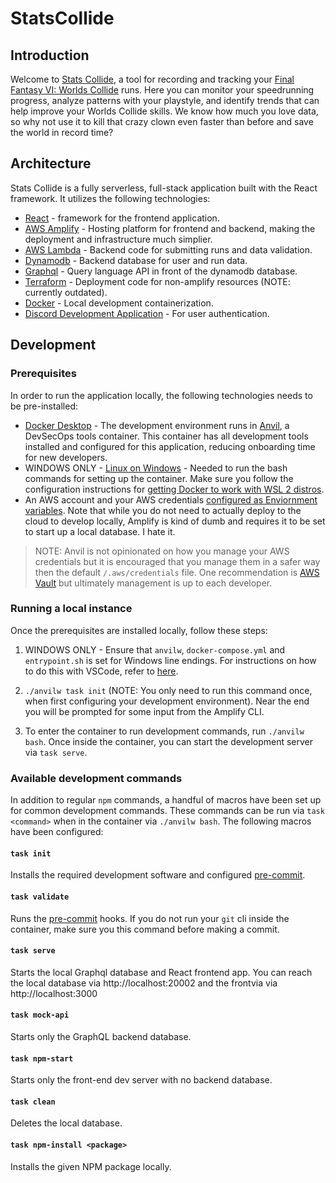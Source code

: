 # StatsCollide

## Introduction

Welcome to [Stats Collide](https://statscollide.com/), a tool for recording and tracking your [Final Fantasy VI: Worlds Collide](https://ff6wc.com/) runs. Here you can monitor your speedrunning progress, analyze patterns with your playstyle, and identify trends that can help improve your Worlds Collide skills. We know how much you love data, so why not use it to kill that crazy clown even faster than before and save the world in record time?

## Architecture

Stats Collide is a fully serverless, full-stack application built with the React framework. It utilizes the following technologies:

- [React](https://reactjs.org/) - framework for the frontend application.
- [AWS Amplify](https://aws.amazon.com/amplify/) - Hosting platform for frontend and backend, making the deployment and infrastructure much simplier.
- [AWS Lambda](https://aws.amazon.com/lambda/) - Backend code for submitting runs and data validation.
- [Dynamodb](https://aws.amazon.com/dynamodb/) - Backend database for user and run data.
- [Graphql](https://aws.amazon.com/graphql/) - Query language API in front of the dynamodb database.
- [Terraform](https://www.terraform.io/) - Deployment code for non-amplify resources (NOTE: currently outdated).
- [Docker](https://www.docker.com/) - Local development containerization.
- [Discord Development Application](https://discord.com/developers/docs/intro) - For user authentication.

## Development

### Prerequisites

In order to run the application locally, the following technologies needs to be pre-installed:

- [Docker Desktop](https://www.docker.com/products/docker-desktop/) - The development environment runs in [Anvil](https://github.com/saic-oss/anvil), a DevSecOps tools container. This container has all development tools installed and configured for this application, reducing onboarding time for new developers.
- WINDOWS ONLY - [Linux on Windows](https://docs.microsoft.com/en-us/windows/wsl/install) - Needed to run the bash commands for setting up the container. Make sure you follow the configuration instructions for [getting Docker to work with WSL 2 distros](https://docs.docker.com/desktop/windows/wsl/).
- An AWS account and your AWS credentials [configured as Enviornment variables](https://docs.aws.amazon.com/cli/latest/userguide/cli-configure-envvars.html). Note that while you do not need to actually deploy to the cloud to develop locally, Amplify is kind of dumb and requires it to be set to start up a local database. I hate it.

> NOTE: Anvil is not opinionated on how you manage your AWS credentials but it is encouraged that you manage them in a safer way then the default `/.aws/credentials` file. One recommendation is [AWS Vault](https://github.com/99designs/aws-vault) but ultimately management is up to each developer.

### Running a local instance

Once the prerequisites are installed locally, follow these steps:

1. WINDOWS ONLY - Ensure that `anvilw`, `docker-compose.yml` and `entrypoint.sh` is set for Windows line endings. For instructions on how to do this with VSCode, refer to [here](https://ztirom.at/2016/01/resolving-binbashm-bad-interpreter-when-writing-a-shellscript-on-windows-with-vs-code-and-run-it-on-linux/).
1. `./anvilw task init` (NOTE: You only need to run this command once, when first configuring your development environment). Near the end you will be prompted for some input from the Amplify CLI.

1. To enter the container to run development commands, run `./anvilw bash`. Once inside the container, you can start the development server via `task serve`.

### Available development commands

In addition to regular `npm` commands, a handful of macros have been set up for common development commands. These commands can be run via `task <command>` when in the container via `./anvilw bash`. The following macros have been configured:

#### `task init`

Installs the required development software and configured [pre-commit](https://pre-commit.com/).

#### `task validate`

Runs the [pre-commit](https://pre-commit.com/) hooks. If you do not run your `git` cli inside the container, make sure you this command before making a commit.

#### `task serve`

Starts the local Graphql database and React frontend app. You can reach the local database via http://localhost:20002 and the frontvia via http://localhost:3000

#### `task mock-api`

Starts only the GraphQL backend database.

#### `task npm-start`

Starts only the front-end dev server with no backend database.

#### `task clean`

Deletes the local database.

#### `task npm-install <package>`

Installs the given NPM package locally.
